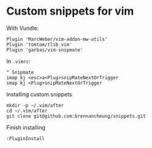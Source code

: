 Custom snippets for vim
===

With Vundle:

    Plugin 'MarcWeber/vim-addon-mw-utils'
    Plugin 'tomtom/tlib_vim'
    Plugin 'garbas/vim-snipmate'

In `.vimrc`:

    " Snipmate
    imap kj <esc>a<Plug>snipMateNextOrTrigger
    smap kj <Plug>snipMateNextOrTrigger

Installing custom snippets

    mkdir -p ~/.vim/after
    cd ~/.vim/after
    git clone git@github.com:brennancheung/snippets.git

Finish installing

    :PluginInstall
